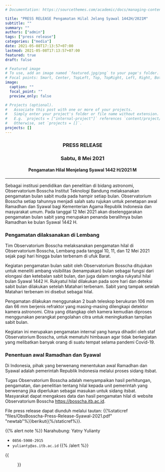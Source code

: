 ```yaml
---
# Documentation: https://sourcethemes.com/academic/docs/managing-content/

title: "PRESS RELEASE Pengamatan Hilal Jelang Syawal 1442H/2021M"
subtitle: ""
summary: ""
authors: ["admin"]
tags: ["press release"]
categories: ["media"]
date: 2021-05-08T17:13:57+07:00
lastmod: 2021-05-08T17:13:57+07:00
featured: true
draft: false

# Featured image
# To use, add an image named `featured.jpg/png` to your page's folder.
# Focal points: Smart, Center, TopLeft, Top, TopRight, Left, Right, BottomLeft, Bottom, BottomRight.
image:
  caption: ""
  focal_point: ""
  preview_only: false

# Projects (optional).
#   Associate this post with one or more of your projects.
#   Simply enter your project's folder or file name without extension.
#   E.g. `projects = ["internal-project"]` references `content/project/deep-learning/index.md`.
#   Otherwise, set `projects = []`.
projects: []
---
```

<h3 style="text-align: center;">PRESS RELEASE</h3>

<h3 style="text-align: center;">Sabtu, 8 Mei 2021</h3>

<h4 style="text-align: center;">Pengamatan Hilal Menjelang Syawal 1442 H/2021 M</h4>

---

Sebagai institusi pendidikan dan penelitian di bidang astronomi, Observatorium Bosscha Institut Teknologi Bandung melaksanakan pengamatan bulan sabit muda pada hampir setiap bulan. Observatorium Bosscha setiap tahunnya menjadi salah satu rujukan untuk penetapan awal Ramadhan dan Syawal bagi Kementerian Agama Republik Indonesia dan masyarakat umum. Pada tanggal 12 Mei 2021 akan diselenggarakan pengamatan bulan sabit yang merupakan penanda beralihnya bulan Ramadhan ke bulan Syawal 1442 H. 

### Pengamatan dilaksanakan di Lembang 

Tim Observatorium Bosscha melaksanakan pengamatan hilal di Observatorium Bosscha, Lembang pada tanggal 10, 11, dan 12 Mei 2021 sejak pagi hari hingga bulan terbenam di ufuk Barat. 

Kegiatan pengamatan bulan sabit oleh Observatorium Bosscha ditujukan untuk meneliti ambang visibilitas (kenampakan) bulan sebagai fungsi dari elongasi dan ketebalan sabit bulan, dan juga dalam rangka rukyatul hilal bulan Syawal 1442 H. Rukyatul hilal dilakukan pada sore hari dan deteksi sabit bulan dilakukan setelah Matahari terbenam. Sabit yang tampak setelah Matahari terbenam ini disebut sebagai hilal.

Pengamatan dilakukan menggunakan 2 buah teleskop berukuran 106 mm dan 66 mm berjenis refraktor yang masing-masing dilengkapi detektor kamera astronomi. Citra yang ditangkap oleh kamera kemudian diproses menggunakan perangkat pengolahan citra untuk meningkatkan tampilan sabit bulan. 

Kegiatan ini merupakan pengamatan internal yang hanya dihadiri oleh staf Observatorium Bosscha, untuk mematuhi himbauan agar tidak berkegiatan yang melibatkan banyak orang di suatu tempat selama pandemi Covid-19. 

### Penentuan awal Ramadhan dan Syawal
Di Indonesia, pihak yang berwenang menentukan awal Ramadhan dan Syawal adalah pemerintah Republik Indonesia melalui proses sidang itsbat.

Tugas Observatorium Bosscha adalah menyampaikan hasil perhitungan, pengamatan, dan penelitian tentang hilal kepada unit pemerintah yang berwenang jika diperlukan sebagai masukan untuk sidang itsbat. Masyarakat dapat mengakses data dan hasil pengamatan hilal di website Observatorium Bosscha https://bosscha.itb.ac.id. 

File press release dapat diunduh melalui tautan: {{%staticref "files/ObsBosscha-Press-Release-Syawal-2021.pdf" "newtab"%}}berikut{{%/staticref%}}.

{{% alert note %}}
Narahubung: Yatny Yulianty

- <i class='fas fa-phone'></i> `0856-5900-2915`
- <i class='fas fa-envelope'></i> `yulianty@as.itb.ac.id`
{{% /alert %}}

{{<figure src="/img/data-syawal2021.png">}}
